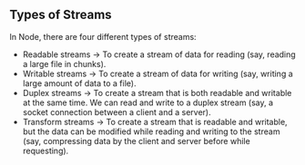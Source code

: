 ## Types of Streams
In Node, there are four different types of streams:

- Readable streams → To create a stream of data for reading (say, reading a large file in chunks).
- Writable streams → To create a stream of data for writing (say, writing a large amount of data to a file).
- Duplex streams → To create a stream that is both readable and writable at the same time. We can read and write to a duplex stream (say, a socket connection between a client and a server).
- Transform streams → To create a stream that is readable and writable, but the data can be modified while reading and writing to the stream (say, compressing data by the client and server before while requesting).
